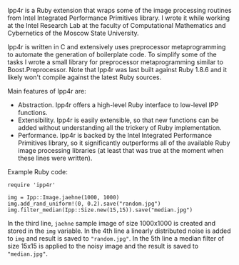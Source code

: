 Ipp4r is a Ruby extension that wraps some of the image processing routines from Intel Integrated Performance Primitives library. I wrote it while working at the Intel Research Lab at the faculty of Computational Mathematics and Cybernetics of the Moscow State University.

Ipp4r is written in C and extensively uses preprocessor metaprogramming to automate the generation of boilerplate code. To simplify some of the tasks I wrote a small library for preprocessor metaprogramming similar to Boost.Preprocessor. Note that Ipp4r was last built against Ruby 1.8.6 and it likely won't compile against the latest Ruby sources.

Main features of Ipp4r are:

  * Abstraction. Ipp4r offers a high-level Ruby interface to low-level IPP functions.
  * Extensibility. Ipp4r is easily extensible, so that new functions can be added without understanding all the trickery of Ruby implementation.
  * Performance. Ipp4r is backed by the Intel Integrated Performance Primitives library, so it significantly outperforms all of the available Ruby image processing libraries (at least that was true at the moment when these lines were written).

Example Ruby code:
```
require 'ipp4r'
 
img = Ipp::Image.jaehne(1000, 1000)
img.add_rand_uniform!(0, 0.2).save("random.jpg")
img.filter_median(Ipp::Size.new(15,15)).save("median.jpg")
```

In the third line, `jaehne` sample image of size 1000x1000 is created and stored in the `img` variable. In the 4th line a linearly distributed noise is added to `img` and result is saved to `"random.jpg"`. In the 5th line a median filter of size 15x15 is applied to the noisy image and the result is saved to `"median.jpg"`.